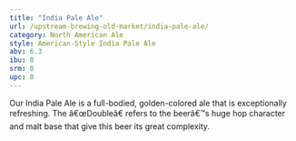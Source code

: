 ```yaml
---
title: "India Pale Ale"
url: /upstream-brewing-old-market/india-pale-ale/
category: North American Ale
style: American-Style India Pale Ale
abv: 6.3
ibu: 0
srm: 0
upc: 0
---
```

Our India Pale Ale is a full-bodied, golden-colored ale that is exceptionally refreshing. The â€œDoubleâ€ refers to the beerâ€™s huge hop character and malt base that give this beer its great complexity.
